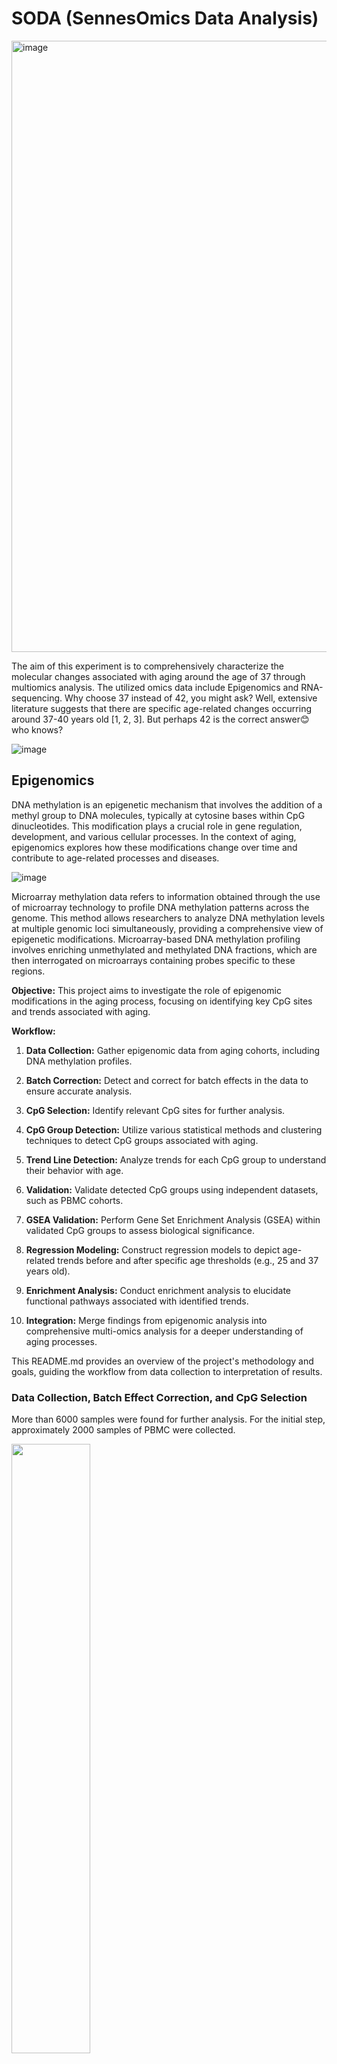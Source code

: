 # SODA (SennesOmics Data Analysis)
<img width="978" alt="image" src="https://github.com/CaptnClementine/SODA/assets/131146976/67a53038-c343-4429-ac54-37f344f84c35">

The aim of this experiment is to comprehensively characterize the molecular changes associated with aging around the age of 37 through multiomics analysis. The utilized omics data include Epigenomics and RNA-sequencing.
Why choose 37 instead of 42, you might ask? Well, extensive literature suggests that there are specific age-related changes occurring around 37-40 years old [1, 2, 3]. But perhaps 42 is the correct answer😊 who knows?

![image](https://github.com/CaptnClementine/SODA/assets/131146976/a3328486-5bbd-4c11-a3f5-9fc349780db8)

## Epigenomics
DNA methylation is an epigenetic mechanism that involves the addition of a methyl group to DNA molecules, typically at cytosine bases within CpG dinucleotides. This modification plays a crucial role in gene regulation, development, and various cellular processes. In the context of aging, epigenomics explores how these modifications change over time and contribute to age-related processes and diseases. 

![image](https://github.com/CaptnClementine/SODA/assets/131146976/722029fc-651c-45d3-bd65-bc80e5c63d03)

Microarray methylation data refers to information obtained through the use of microarray technology to profile DNA methylation patterns across the genome. This method allows researchers to analyze DNA methylation levels at multiple genomic loci simultaneously, providing a comprehensive view of epigenetic modifications. Microarray-based DNA methylation profiling involves enriching unmethylated and methylated DNA fractions, which are then interrogated on microarrays containing probes specific to these regions.

**Objective:**
This project aims to investigate the role of epigenomic modifications in the aging process, focusing on identifying key CpG sites and trends associated with aging.

**Workflow:**
1. **Data Collection:** Gather epigenomic data from aging cohorts, including DNA methylation profiles.
   
2. **Batch Correction:** Detect and correct for batch effects in the data to ensure accurate analysis.
   
3. **CpG Selection:** Identify relevant CpG sites for further analysis.
   
4. **CpG Group Detection:** Utilize various statistical methods and clustering techniques to detect CpG groups associated with aging.
   
5. **Trend Line Detection:** Analyze trends for each CpG group to understand their behavior with age.
   
6. **Validation:** Validate detected CpG groups using independent datasets, such as PBMC cohorts.
   
7. **GSEA Validation:** Perform Gene Set Enrichment Analysis (GSEA) within validated CpG groups to assess biological significance.
   
8. **Regression Modeling:** Construct regression models to depict age-related trends before and after specific age thresholds (e.g., 25 and 37 years old).
   
9. **Enrichment Analysis:** Conduct enrichment analysis to elucidate functional pathways associated with identified trends.
   
10. **Integration:** Merge findings from epigenomic analysis into comprehensive multi-omics analysis for a deeper understanding of aging processes.

This README.md provides an overview of the project's methodology and goals, guiding the workflow from data collection to interpretation of results.

### Data Collection, Batch Effect Correction, and CpG Selection

More than 6000 samples were found for further analysis. For the initial step, approximately 2000 samples of PBMC were collected.

<img src="https://github.com/CaptnClementine/SODA/assets/131146976/6ca1f703-4ec1-43ba-84e9-08b2fd31c6b9" style="width:50%;">

After detecting batch effects using PCA, the COMBAT method is commonly employed to correct for these effects. COMBAT (Empirical Bayes framework) works by adjusting the data to remove unwanted variation introduced by batch effects while preserving true biological signals. It achieves this by borrowing information across genes to estimate and adjust for batch effects, enhancing the accuracy of downstream analyses by harmonizing data from different batches.
![image](https://github.com/CaptnClementine/SODA/assets/131146976/3511627d-bb14-4e3f-b870-f6c0c091ca60)


The dataset GSE42861 was chosen for CpG selection due to its broad age range and ample sample size, enabling the exploration of age-related CpG methylation patterns with statistical robustness.
The selection of CpGs based on the dataset GSE42861 involved the following steps:

1. **Define Age Bins:**
Age bins were defined to categorize individuals into different age groups. The specified age bins used were: [18, 27, 30, 35, 40, 45, 60].
  
2. **Calculate Mean by Age Range:**
The dataset was then grouped by age range, and the mean values for each CpG site across different age groups were calculated.

3. **Calculate Difference in Mean Expression:**
The difference between the maximum and minimum mean expression values for each CpG site across different age ranges was calculated to assess variability in CpG expression across age groups.

4. **Count CpGs with Significant Differences:**
Finally, the number of CpGs exhibiting a significant difference in mean expression across age ranges, defined as greater than 0.05, was determined.

Based on the described process, a total of 16122 CpGs were identified for different age groups within the dataset GSE42861.

### Influence of Two CpG Group Detection Methods on Clusterization Trend Lines

The two primary principles of CpG grouping by the same age were the median and peak values of density distribution. The main pipeline after grouping remained consistent: calculating the correlation matrix of CpGs, then identifying clusters of CpGs that exhibit similar trends during aging, followed by visualization of clusters and cluster samples. For trend line plotting, a window of +/- 2 years was utilized.
#### Clustering and trend lines following median grouping.

**1. Hierarchical clustering.**
![image](https://github.com/CaptnClementine/SODA/assets/131146976/f55ba285-30d9-4c78-b34a-49394e83dc4a)
![image](https://github.com/CaptnClementine/SODA/assets/131146976/3ffe008c-f613-4b95-b003-a50c14b32e75)
![image](https://github.com/CaptnClementine/SODA/assets/131146976/37f8638a-dff5-4290-9c84-7bd0993cf41f)
![image](https://github.com/CaptnClementine/SODA/assets/131146976/16b97c8a-0911-4854-9281-51d35da4e074)
![image](https://github.com/CaptnClementine/SODA/assets/131146976/d7d42f4b-8ba6-4bc9-b8f7-4859c14cfa32)


Trend lines examples:
![image](https://github.com/CaptnClementine/SODA/assets/131146976/29d3ca8d-2ae4-443c-8319-314f64439c44)
![image](https://github.com/CaptnClementine/SODA/assets/131146976/adbc48b7-a081-4740-8a25-76b504a67c74)
![image](https://github.com/CaptnClementine/SODA/assets/131146976/ecff04a7-2b89-43b5-8045-44221c8390b1)
**2. K-means clustering.**
![image](https://github.com/CaptnClementine/SODA/assets/131146976/4be9e1e9-d504-4eb2-96bf-46514c7488ec)

![image](https://github.com/CaptnClementine/SODA/assets/131146976/6966537d-b92d-40ec-ae43-eadc7b2db6ee)
![image](https://github.com/CaptnClementine/SODA/assets/131146976/da2e5b32-a025-4dfb-9d7f-7a3df6e76c09)
Trend lines examples:
![image](https://github.com/CaptnClementine/SODA/assets/131146976/b1f37269-f2ac-4d77-b7db-a9ba07cfc1e9)
**3. DBSCAN.**
This clustering method yielded the worst results.
![image](https://github.com/CaptnClementine/SODA/assets/131146976/2332a6aa-c6c2-4044-8b78-9897b5aabde9)
![image](https://github.com/CaptnClementine/SODA/assets/131146976/a5184671-9509-4e4e-ac5f-f50af7612059)

**4. Gaussian Mixture.**
Gaussian Mixture was applied solely to identify four clusters, as my notebook's capacity reached its maximum limit, resulting in failure when attempting to detect more clusters
![image](https://github.com/CaptnClementine/SODA/assets/131146976/b4222446-f700-4c84-9fa8-c92d9a65a58b)
![image](https://github.com/CaptnClementine/SODA/assets/131146976/f726a9fd-1583-4a16-94a3-1936f13951cd)

Trend lines examples:
![image](https://github.com/CaptnClementine/SODA/assets/131146976/db3de60a-e8b6-42f9-8b7c-9ffb6a198a38)

#### Clustering and trend lines following peak values of density distribution grouping.

**1. Hierarchical clustering.**

![image](https://github.com/CaptnClementine/SODA/assets/131146976/bc38964d-eab3-4d9a-a55a-da8fc7217ebb)

![image](https://github.com/CaptnClementine/SODA/assets/131146976/30c8b883-ebcd-4891-88c0-d0d8c0529226)

Trend lines examples:
![image](https://github.com/CaptnClementine/SODA/assets/131146976/8cff9734-a891-477b-814b-79737a5381c8)
![image](https://github.com/CaptnClementine/SODA/assets/131146976/2d7d4c40-4a13-4345-9fe8-3072eaad7a69)
![image](https://github.com/CaptnClementine/SODA/assets/131146976/0f69717f-3801-4c4b-bb74-050dab162d7b)



## Transcriptomics
## Transcriptomics

In the realm of transcriptomics data and microarray analysis, RNA sequencing (RNA-seq) is essential techniques for understanding gene expression changes, and as cosequenses methabolic changes in the cells and body.

RNA-seq is a powerful tool for measuring the abundance of RNA transcripts in a sample, providing insights into gene expression levels, alternative splicing, and transcript isoforms. This technique involves sequencing cDNA synthesized from RNA molecules extracted from cells or tissues, allowing researchers to quantify gene expression levels and identify differentially expressed genes under various conditions or disease states.

Microarray transcriptomics data refers to information obtained through the use of microarray technology to profile gene expression patterns across the genome. This method allows researchers to analyze gene expression levels at multiple genomic loci simultaneously, providing a comprehensive view of transcriptional activity. Microarray-based transcriptomic profiling involves hybridizing RNA samples onto microarrays containing probes specific to different genes or transcripts. By comparing gene expression patterns between samples or conditions, researchers can identifychanges about  gene expression  and gain insights into cellular processes, biological pathways, and disease mechanisms.

**Objective:** This project part aims to investigate the role of genomic modifications in the aging process, focusing on identifying key gene expression patterns and trends associated with aging.

**Workflow:**
1. **Data Collection:** Gather transcriptomic data from aging cohorts.

2. **Data annotation:** Annotation of the all data for the next steps and more careful data fusion
   
3. **Batch Correction:** Detect and correct for batch effects in the data to ensure accurate analysis.
   
4. **Gene Group Detection:** Utilize various statistical methods and clustering techniques to detect genes associated with aging.
   
5. **Trend Line Detection:** Analyze trends for each genes to understand their behavior with age.
   
6. **Validation:** Validate detected other RNAseq or microarray data using independent datasets, such as PBMC cohorts.
   
7. **GSEA Validation:** Perform Gene Set Enrichment Analysis (GSEA) within validated genes to assess biological significance.
   
8. **Regression Modeling:** Construct regression models to depict age-related trends before and after specific age thresholds (e.g., 25 and 37 years old).
   
9. **Enrichment Analysis:** Conduct enrichment analysis to elucidate functional pathways and common master regulators associated with identified trends.
   
10. **Integration:** Merge findings from epigenomic analysis into comprehensive multi-omics analysis for a deeper understanding of aging processes.

### Data collection and annotation
There are 9 datasets  where annotated and merged by the presenting common genes: GSE56047, GSE16717, GSE67220, GSE56033, GSE30483, GSE47353, GSE68759, GSE7551, GSE65907. 
There are 4588 samples collected in data, with differens ages and genders. Disrtibution of all dataest in common dataset you can see below 
![image](https://github.com/GlebBobkov/SODA/blob/transcriptomic/Age%20Distribution%20in%20Each%20Dataset.png)
![image](https://github.com/GlebBobkov/SODA/blob/transcriptomic/Summary%20of%20Dataset%20Characteristics.png)



# Links
1 https://sci-hub.ru/https://www.cambridge.org/core/journals/zygote/article/abs/antioxidant-activities-and-lipid-peroxidation-status-in-human-follicular-fluid-agedependent-change/DD95456667D836090C97F9E3C91BC459

2 https://pubmed.ncbi.nlm.nih.gov/21451205/


3 https://sci-hub.ru/https://www.nature.com/articles/s41591-019-0673-2
